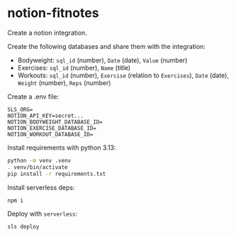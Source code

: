 # notion-fitnotes

Create a notion integration.

Create the following databases and share them with the integration:
- Bodyweight: `sql_id` (number), `Date` (date), `Value` (number)
- Exercises: `sql_id` (number), `Name` (title)
- Workouts: `sql_id` (number), `Exercise` (relation to `Exercises`), `Date` (date), `Weight` (number), `Reps` (number)

Create a .env file:

```
SLS_ORG=
NOTION_API_KEY=secret...
NOTION_BODYWEIGHT_DATABASE_ID=
NOTION_EXERCISE_DATABASE_ID=
NOTION_WORKOUT_DATABASE_ID=
```

Install requirements with python 3.13:

```bash
python -m venv .venv
. venv/bin/activate
pip install -r requirements.txt
```

Install serverless deps:

```bash
npm i
```

Deploy with `serverless`:

```bash
sls deploy
```
